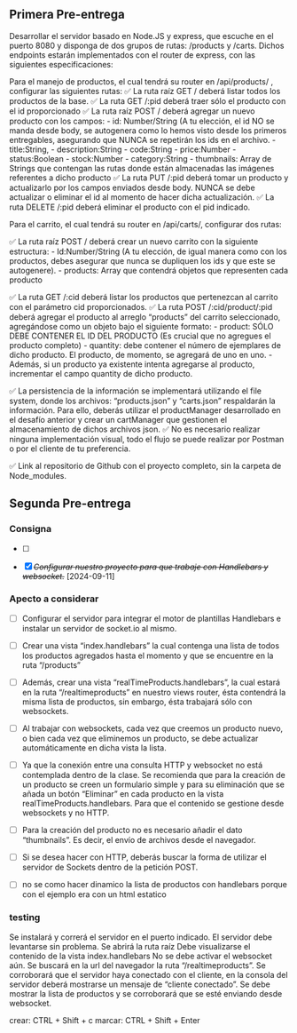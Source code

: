 ## Primera Pre-entrega
Desarrollar el servidor basado en Node.JS y express, que escuche en el puerto 8080 y disponga de dos grupos de rutas: /products y /carts. Dichos endpoints estarán implementados con el router de express, con las siguientes especificaciones:

Para el manejo de productos, el cual tendrá su router en /api/products/ , configurar las siguientes rutas:
✅  La ruta raíz GET / deberá listar todos los productos de la base.
✅  La ruta GET /:pid deberá traer sólo el producto con el id proporcionado
✅  La ruta raíz POST / deberá agregar un nuevo producto con los campos:
    - id: Number/String (A tu elección, el id NO se manda desde body, se autogenera como lo hemos visto desde los primeros entregables, asegurando que NUNCA se repetirán los ids en el archivo.
    - title:String,
    - description:String
    - code:String
    - price:Number
    - status:Boolean
    - stock:Number
    - category:String
    - thumbnails: Array de Strings que contengan las rutas donde están almacenadas las imágenes referentes a dicho producto
✅  La ruta PUT /:pid deberá tomar un producto y actualizarlo por los campos enviados desde body. NUNCA se debe actualizar o eliminar el id al momento de hacer dicha actualización.
✅ La ruta DELETE /:pid deberá eliminar el producto con el pid indicado. 

Para el carrito, el cual tendrá su router en /api/carts/, configurar dos rutas:

✅ La ruta raíz POST / deberá crear un nuevo carrito con la siguiente estructura:
    - Id:Number/String (A tu elección, de igual manera como con los productos, debes asegurar que nunca se dupliquen los ids y que este se autogenere).
    - products: Array que contendrá objetos que representen cada producto

✅  La ruta GET /:cid deberá listar los productos que pertenezcan al carrito con el parámetro cid proporcionados.
✅  La ruta POST  /:cid/product/:pid deberá agregar el producto al arreglo “products” del carrito seleccionado, agregándose como un objeto bajo el siguiente formato:
    - product: SÓLO DEBE CONTENER EL ID DEL PRODUCTO (Es crucial que no agregues el producto completo)
    - quantity: debe contener el número de ejemplares de dicho producto. El producto, de momento, se agregará de uno en uno.
    - Además, si un producto ya existente intenta agregarse al producto, incrementar el campo quantity de dicho producto. 

✅ La persistencia de la información se implementará utilizando el file system, donde los archivos: “products.json” y “carts.json” respaldarán la información. Para ello, deberás utilizar el productManager desarrollado en el desafío anterior y crear un cartManager que gestionen el almacenamiento de dichos archivos json.
✅  No es necesario realizar ninguna implementación visual, todo el flujo se puede realizar por Postman o por el cliente de tu preferencia.

✅  Link al repositorio de Github con el proyecto completo, sin la carpeta de Node_modules.

## Segunda Pre-entrega

### Consigna

* [ ] 

* [X] ~~*Configurar nuestro proyecto para que trabaje con Handlebars y websocket.*~~ [2024-09-11]

### Apecto a considerar
* [ ] Configurar el servidor para integrar el motor de plantillas Handlebars e instalar un servidor de socket.io al mismo.
* [ ] Crear una vista “index.handlebars” la cual contenga una lista de todos los productos agregados hasta el momento y que se encuentre en la ruta “/products”
* [ ] Además, crear una vista “realTimeProducts.handlebars”, la cual estará en la ruta “/realtimeproducts” en nuestro views router, ésta contendrá la misma lista de productos, sin embargo, ésta trabajará sólo con websockets.
* [ ] Al trabajar con websockets, cada vez que creemos un producto nuevo, o bien cada vez que eliminemos un producto, se debe actualizar automáticamente en dicha vista la lista.
* [ ] Ya que la conexión entre una consulta HTTP y websocket no está contemplada dentro de la clase. Se recomienda que para la creación de un producto se creen un formulario simple y para su eliminación que se añada un botón “Eliminar” en cada producto en la vista  realTimeProducts.handlebars. Para que el contenido se gestione desde websockets y no HTTP.
* [ ] Para la creación del producto no es necesario añadir el dato “thumbnails”. Es decir, el envío de archivos desde el navegador.
* [ ] Si se desea hacer con HTTP, deberás buscar la forma de utilizar el servidor de Sockets dentro de la petición POST.


* [ ] no se como hacer dinamico la lista de productos con handlebars porque con el ejemplo era con un html estatico

### testing

Se instalará y correrá el servidor en el puerto indicado.
El servidor debe levantarse sin problema.
Se abrirá la ruta raíz
Debe visualizarse el contenido de la vista index.handlebars
No se debe activar el websocket aún.
Se buscará en la url del navegador la ruta “/realtimeproducts”.
Se corroborará que el servidor haya conectado con el cliente, en la consola del servidor deberá mostrarse un mensaje de “cliente conectado”.
Se debe mostrar la lista de productos y se corroborará que se esté enviando desde websocket.
 

crear: CTRL + Shift + c
marcar: CTRL + Shift + Enter
